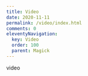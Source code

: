 ```yaml
---
title: Video
date: 2020-11-11
permalink: /video/index.html
comments: 0
eleventyNavigation:
  key: Video
  order: 100
  parent: Magick
---
```

video